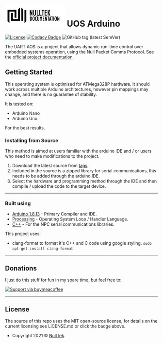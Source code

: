 # ![NullTek Documentation](resources/NullTekDocumentationLogo.png) UOS Arduino

[![License](http://img.shields.io/:license-mit-blue.svg?style=flat-square)](LICENSE.md)
[![Codacy Badge](https://app.codacy.com/project/badge/Grade/29433b61b58d4841b29bf7957f6eb0e7)](https://www.codacy.com/gh/CreatingNull/UOS-Arduino/dashboard?utm_source=github.com&amp;utm_medium=referral&amp;utm_content=CreatingNull/UOS-Arduino&amp;utm_campaign=Badge_Grade)
![GitHub tag (latest SemVer)](https://img.shields.io/github/v/tag/CreatingNull/UOS-Arduino)

The UART AOS is a project that allows dynamic run-time control over embedded systems operation, 
using the Null Packet Comms Protocol. 
See the [official project documentation](https://wiki.nulltek.xyz/projects/uos/).

## Getting Started

This operating system is optimised for ATMega328P hardware. 
It should work across multiple Arduino architectures, however pin mappings may change, and there is no guarantee of stability.

It is tested on:
*   Arduino Nano
*   Arduino Uno 

For the best results.

### Installing from Source

This method is aimed at users familiar with the arduino IDE and / or users who need to make modifications to the project.

1.  Download the latest source from [tags](https://github.com//CreatingNull/UOS-Arduino/tags).
2.  Included in the source is a zipped library for serial communications, this needs to be added through the arduino IDE. 
3.  Select the hardware and programming method through the IDE and then compile / upload the code to the target device. 

***

### Built using

*   [Arduino 1.8.13](https://github.com/arduino/Arduino) - Primary Compiler and IDE.
*   [Processing](https://processing.org/) - Operating System Loop / Handler Language.
*   [C++](https://isocpp.org/) - For the NPC serial communications libraries.

This project uses: 

*   clang-format to format it's C++ and C code using google styling.
    ``` sudo apt-get install clang-format ```

***

## Donations

I just do this stuff for fun in my spare time, but feel free to:

[![Support via buymeacoffee](https://www.buymeacoffee.com/assets/img/custom_images/orange_img.png)](https://www.buymeacoffee.com/nulltek)

***

## License

The source of this repo uses the MIT open-source license, for details on the current licensing see LICENSE.md or click the badge above. 
*   Copyright 2021 © <a href="https://nulltek.xyz" target="_blank">NullTek</a>.
